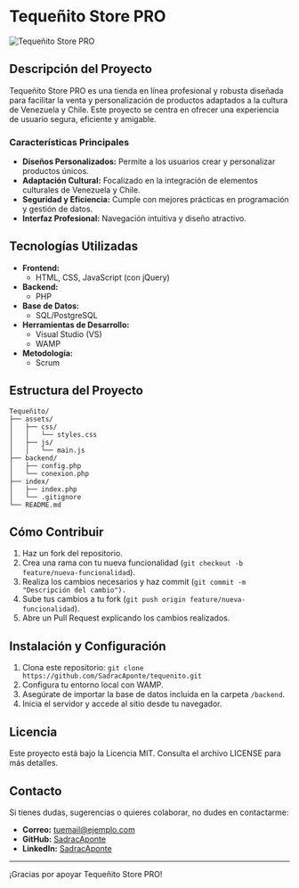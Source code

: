 # Tequeñito Store PRO

![Tequeñito Store PRO](https://via.placeholder.com/800x200.png?text=Teque%C3%B1ito+Store+PRO)

## Descripción del Proyecto
Tequeñito Store PRO es una tienda en línea profesional y robusta diseñada para facilitar la venta y personalización de productos adaptados a la cultura de Venezuela y Chile. Este proyecto se centra en ofrecer una experiencia de usuario segura, eficiente y amigable.

### Características Principales
- **Diseños Personalizados:** Permite a los usuarios crear y personalizar productos únicos.
- **Adaptación Cultural:** Focalizado en la integración de elementos culturales de Venezuela y Chile.
- **Seguridad y Eficiencia:** Cumple con mejores prácticas en programación y gestión de datos.
- **Interfaz Profesional:** Navegación intuitiva y diseño atractivo.

## Tecnologías Utilizadas
- **Frontend:**
  - HTML, CSS, JavaScript (con jQuery)
- **Backend:**
  - PHP
- **Base de Datos:**
  - SQL/PostgreSQL
- **Herramientas de Desarrollo:**
  - Visual Studio (VS)
  - WAMP
- **Metodología:**
  - Scrum

## Estructura del Proyecto
```
Tequeñito/
├── assets/
│   ├── css/
│   │   └── styles.css
│   ├── js/
│   │   └── main.js
├── backend/
│   ├── config.php
│   └── conexion.php
├── index/
│   ├── index.php
│   └── .gitignore
└── README.md
```

## Cómo Contribuir
1. Haz un fork del repositorio.
2. Crea una rama con tu nueva funcionalidad (`git checkout -b feature/nueva-funcionalidad`).
3. Realiza los cambios necesarios y haz commit (`git commit -m "Descripción del cambio").`
4. Sube tus cambios a tu fork (`git push origin feature/nueva-funcionalidad`).
5. Abre un Pull Request explicando los cambios realizados.

## Instalación y Configuración
1. Clona este repositorio: `git clone https://github.com/SadracAponte/tequenito.git`
2. Configura tu entorno local con WAMP.
3. Asegúrate de importar la base de datos incluida en la carpeta `/backend`.
4. Inicia el servidor y accede al sitio desde tu navegador.

## Licencia
Este proyecto está bajo la Licencia MIT. Consulta el archivo LICENSE para más detalles.

## Contacto
Si tienes dudas, sugerencias o quieres colaborar, no dudes en contactarme:
- **Correo:** tuemail@ejemplo.com
- **GitHub:** [SadracAponte](https://github.com/SadracAponte)
- **LinkedIn:** [SadracAponte](https://linkedin.com/in/SadracAponte)

---

¡Gracias por apoyar Tequeñito Store PRO!
